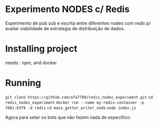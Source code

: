 # Experimento NODES c/ Redis

Experimento de pub sub e escrita entre diferentes nodes com redis p/ avaliar viabilidade de estrategia de distribuição de dados.

# Installing project

needs : npm, and docker

# Running

`git clone https://github.com/afa7789/redis_nodes_experiment.git`
`cd redis_nodes_experiment`
`docker run --name my-redis-container -p 7001:6379 -d redis`
`cd main_getter_writer_node`
`node index.js`

Agora para setar os bots que não fazem nada de especifico:

